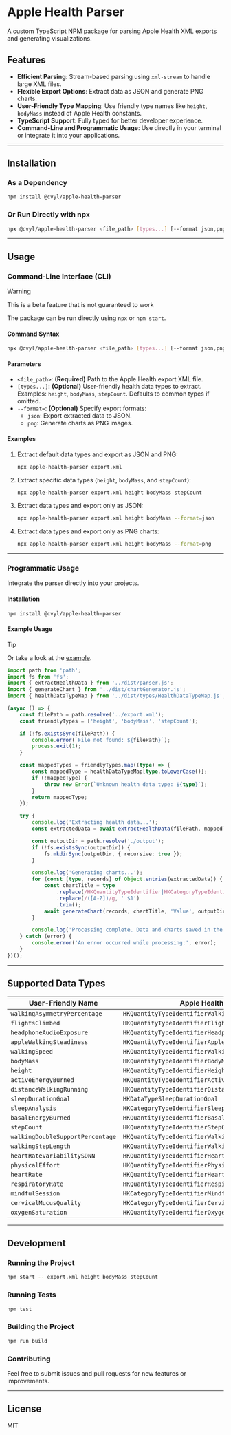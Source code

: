 # Apple Health Parser

A custom TypeScript NPM package for parsing Apple Health XML exports and generating visualizations.

## Features

- **Efficient Parsing**: Stream-based parsing using `xml-stream` to handle large XML files.
- **Flexible Export Options**: Extract data as JSON and generate PNG charts.
- **User-Friendly Type Mapping**: Use friendly type names like `height`, `bodyMass` instead of Apple Health constants.
- **TypeScript Support**: Fully typed for better developer experience.
- **Command-Line and Programmatic Usage**: Use directly in your terminal or integrate it into your applications.

---

## Installation

### As a Dependency

```bash
npm install @cvyl/apple-health-parser
```

### Or Run Directly with npx

```bash
npx @cvyl/apple-health-parser <file_path> [types...] [--format json,png]
```

---

## Usage

### Command-Line Interface (CLI)

> [!WARNING]
> This is a beta feature that is not guaranteed to work

The package can be run directly using `npx` or `npm start`.

#### Command Syntax

```bash
npx @cvyl/apple-health-parser <file_path> [types...] [--format json,png]
```

#### Parameters

- `<file_path>`: **(Required)** Path to the Apple Health export XML file.
- `[types...]`: **(Optional)** User-friendly health data types to extract. Examples: `height`, `bodyMass`, `stepCount`. Defaults to common types if omitted.
- `--format=`: **(Optional)** Specify export formats:
  - `json`: Export extracted data to JSON.
  - `png`: Generate charts as PNG images.

#### Examples

1. Extract default data types and export as JSON and PNG:

   ```bash
   npx apple-health-parser export.xml
   ```

2. Extract specific data types (`height`, `bodyMass`, and `stepCount`):

   ```bash
   npx apple-health-parser export.xml height bodyMass stepCount
   ```

3. Extract data types and export only as JSON:

   ```bash
   npx apple-health-parser export.xml height bodyMass --format=json
   ```

4. Extract data types and export only as PNG charts:

   ```bash
   npx apple-health-parser export.xml height bodyMass --format=png
   ```

---

### Programmatic Usage

Integrate the parser directly into your projects.

#### Installation

```bash
npm install @cvyl/apple-health-parser
```

#### Example Usage

> [!TIP]
> Or take a look at the [example](./example/index.js).

```typescript
import path from 'path';
import fs from 'fs';
import { extractHealthData } from '../dist/parser.js';
import { generateChart } from '../dist/chartGenerator.js';
import { healthDataTypeMap } from '../dist/types/HealthDataTypeMap.js';

(async () => {
    const filePath = path.resolve('../export.xml');
    const friendlyTypes = ['height', 'bodyMass', 'stepCount'];

    if (!fs.existsSync(filePath)) {
        console.error(`File not found: ${filePath}`);
        process.exit(1);
    }

    const mappedTypes = friendlyTypes.map((type) => {
        const mappedType = healthDataTypeMap[type.toLowerCase()];
        if (!mappedType) {
            throw new Error(`Unknown health data type: ${type}`);
        }
        return mappedType;
    });

    try {
        console.log('Extracting health data...');
        const extractedData = await extractHealthData(filePath, mappedTypes);

        const outputDir = path.resolve('./output');
        if (!fs.existsSync(outputDir)) {
            fs.mkdirSync(outputDir, { recursive: true });
        }

        console.log('Generating charts...');
        for (const [type, records] of Object.entries(extractedData)) {
            const chartTitle = type
                .replace(/HKQuantityTypeIdentifier|HKCategoryTypeIdentifier|HKDataType/, '')
                .replace(/([A-Z])/g, ' $1')
                .trim();
            await generateChart(records, chartTitle, 'Value', outputDir);
        }

        console.log('Processing complete. Data and charts saved in the output directory.');
    } catch (error) {
        console.error('An error occurred while processing:', error);
    }
})();
```

---

## Supported Data Types

| User-Friendly Name              | Apple Health Constant                                  |
|---------------------------------|-------------------------------------------------------|
| `walkingAsymmetryPercentage`    | `HKQuantityTypeIdentifierWalkingAsymmetryPercentage`  |
| `flightsClimbed`                | `HKQuantityTypeIdentifierFlightsClimbed`             |
| `headphoneAudioExposure`        | `HKQuantityTypeIdentifierHeadphoneAudioExposure`      |
| `appleWalkingSteadiness`        | `HKQuantityTypeIdentifierAppleWalkingSteadiness`      |
| `walkingSpeed`                  | `HKQuantityTypeIdentifierWalkingSpeed`               |
| `bodyMass`                      | `HKQuantityTypeIdentifierBodyMass`                   |
| `height`                        | `HKQuantityTypeIdentifierHeight`                     |
| `activeEnergyBurned`            | `HKQuantityTypeIdentifierActiveEnergyBurned`         |
| `distanceWalkingRunning`        | `HKQuantityTypeIdentifierDistanceWalkingRunning`     |
| `sleepDurationGoal`             | `HKDataTypeSleepDurationGoal`                        |
| `sleepAnalysis`                 | `HKCategoryTypeIdentifierSleepAnalysis`             |
| `basalEnergyBurned`             | `HKQuantityTypeIdentifierBasalEnergyBurned`          |
| `stepCount`                     | `HKQuantityTypeIdentifierStepCount`                  |
| `walkingDoubleSupportPercentage`| `HKQuantityTypeIdentifierWalkingDoubleSupportPercentage` |
| `walkingStepLength`             | `HKQuantityTypeIdentifierWalkingStepLength`          |
| `heartRateVariabilitySDNN`      | `HKQuantityTypeIdentifierHeartRateVariabilitySDNN`   |
| `physicalEffort`                | `HKQuantityTypeIdentifierPhysicalEffort`            |
| `heartRate`                     | `HKQuantityTypeIdentifierHeartRate`                 |
| `respiratoryRate`               | `HKQuantityTypeIdentifierRespiratoryRate`           |
| `mindfulSession`                | `HKCategoryTypeIdentifierMindfulSession`            |
| `cervicalMucusQuality`          | `HKCategoryTypeIdentifierCervicalMucusQuality`      |
| `oxygenSaturation`              | `HKQuantityTypeIdentifierOxygenSaturation`          |

---

## Development

### Running the Project

```bash
npm start -- export.xml height bodyMass stepCount
```

### Running Tests

```bash
npm test
```

### Building the Project

```bash
npm run build
```

### Contributing

Feel free to submit issues and pull requests for new features or improvements.

---

## License

MIT
